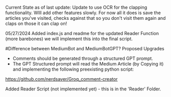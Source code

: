 Current State as of last update: Update to use OCR for the clapping functionality. WIll add other features slowly. For now all it does is save the articles you've visited, checks against that so you don't visit them again and claps on those it can clap on! 

05/27/2024
Added index.js and readme for the updated Reader Function (more barebones) we will implement this into the final script.

#Difference between MediumBot and MediumBotGPT? 
Proposed Upgrades 
- Comments should be generated through a structured GPT prompt.
- The GPT Structured prompt will read the Medium Article (by Copying it) and implementing the following preexisting python script: 

https://github.com/nerdsaver/Groq_comment-creator

Added Reader Script (not implemented yet) - this is in the 'Reader' Folder.


